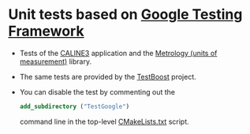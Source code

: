 # Unit tests based on [Google  Testing Framework](https://google.github.io/googletest/)

* Tests of the [CALINE3](https://github.com/mangh/CALINE3.CPP/tree/main/CALINE3) application and the [Metrology (units of measurement)](https://github.com/mangh/CALINE3.CPP/tree/main/Metrology) library.

* The same tests are provided by the [TestBoost](https://github.com/mangh/CALINE3.CPP/tree/main/TestBoost) project.

* You can disable the test by commenting out the
  ```cmake
  add_subdirectory ("TestGoogle")
  ```
  command line in the top-level [CMakeLists.txt](https://github.com/mangh/CALINE3.CPP/blob/main/CMakeLists.txt) script.